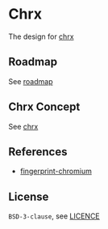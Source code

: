 # Chrx
The design for [chrx](https://github.com/chrxer/chrx)

## Roadmap
See [roadmap](/roadmap/README.md)
## Chrx Concept
See [chrx](/chrx/README.md)

## References

- [fingerprint-chromium](https://github.com/adryfish/fingerprint-chromium/tree/132.0.6834.159/patches/extra/fingerprint)

## License

`BSD-3-clause`, see [LICENCE](/LICENSE)
